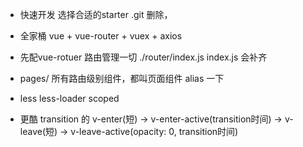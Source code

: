 - 快速开发
  选择合适的starter
  .git 删除，

- 全家桶
  vue + vue-router + vuex + axios
- 先配vue-rotuer 路由管理一切
  ./router/index.js index.js 会补齐
- pages/
  所有路由级别组件，都叫页面组件
  alias 一下
- less less-loader 
  scoped
- 更酷
  transition 的 v-enter(短) -> v-enter-active(transition时间) -> v-leave(短) -> v-leave-active(opacity: 0, transition时间)